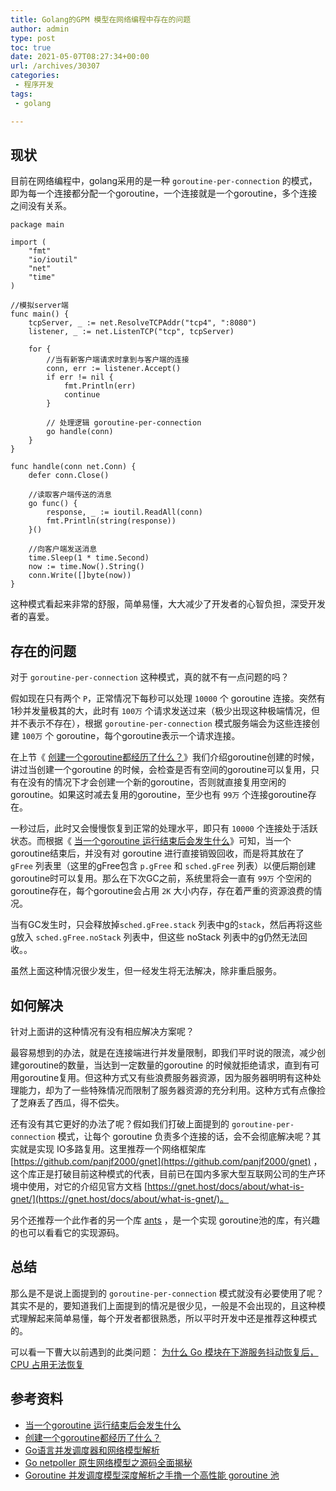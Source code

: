 ```yaml
---
title: Golang的GPM 模型在网络编程中存在的问题
author: admin
type: post
toc: true
date: 2021-05-07T08:27:34+00:00
url: /archives/30307
categories:
 - 程序开发
tags:
 - golang

---
```

## 现状 

目前在网络编程中，golang采用的是一种 `goroutine-per-connection` 的模式，即为每一个连接都分配一个goroutine，一个连接就是一个goroutine，多个连接之间没有关系。

```
package main

import (
	"fmt"
	"io/ioutil"
	"net"
	"time"
)

//模拟server端
func main() {
	tcpServer, _ := net.ResolveTCPAddr("tcp4", ":8080")
	listener, _ := net.ListenTCP("tcp", tcpServer)

	for {
		//当有新客户端请求时拿到与客户端的连接
		conn, err := listener.Accept()
		if err != nil {
			fmt.Println(err)
			continue
		}

		// 处理逻辑 goroutine-per-connection
		go handle(conn)
	}
}

func handle(conn net.Conn) {
	defer conn.Close()

	//读取客户端传送的消息
	go func() {
		response, _ := ioutil.ReadAll(conn)
		fmt.Println(string(response))
	}()

	//向客户端发送消息
	time.Sleep(1 * time.Second)
	now := time.Now().String()
	conn.Write([]byte(now))
}

```

这种模式看起来非常的舒服，简单易懂，大大减少了开发者的心智负担，深受开发者的喜爱。

## 存在的问题 

对于 `goroutine-per-connection` 这种模式，真的就不有一点问题的吗？

假如现在只有两个 `P`，正常情况下每秒可以处理 `10000` 个 goroutine 连接。突然有1秒并发量极其的大，此时有 `100万` 个请求发送过来（极少出现这种极端情况，但并不表示不存在），根据 `goroutine-per-connection` 模式服务端会为这些连接创建 `100万` 个 goroutine，每个goroutine表示一个请求连接。

在上节《 [创建一个goroutine都经历了什么？](https://blog.haohtml.com/archives/23168)》我们介绍goroutine创建的时候，讲过当创建一个goroutine 的时候，会检查是否有空间的goroutine可以复用，只有在没有的情况下才会创建一个新的goroutine，否则就直接复用空闲的goroutine。如果这时减去复用的goroutine，至少也有 `99万` 个连接goroutine存在。

一秒过后，此时又会慢慢恢复到正常的处理水平，即只有 `10000` 个连接处于活跃状态。而根据《 [当一个goroutine 运行结束后会发生什么](https://blog.haohtml.com/archives/23437)》可知，当一个goroutine结束后，并没有对 goroutine 进行直接销毁回收，而是将其放在了 `gFree` 列表里（这里的gFree包含 `p.gFree` 和 `sched.gFree` 列表）以便后期创建goroutine时可以复用。那么在下次GC之前，系统里将会一直有 `99万` 个空闲的goroutine存在，每个goroutine会占用 `2K` 大小内存，存在着严重的资源浪费的情况。

当有GC发生时，只会释放掉`sched.gFree.stack` 列表中g的`stack`，然后再将这些g放入 `sched.gFree.noStack` 列表中，但这些 noStack 列表中的g仍然无法回收。。

虽然上面这种情况很少发生，但一经发生将无法解决，除非重启服务。

## 如何解决 

针对上面讲的这种情况有没有相应解决方案呢？

最容易想到的办法，就是在连接端进行并发量限制，即我们平时说的限流，减少创建goroutine的数量，当达到一定数量的goroutine 的时候就拒绝请求，直到有可用goroutine复用。但这种方式又有些浪费服务器资源，因为服务器明明有这种处理能力，却为了一些特殊情况而限制了服务器资源的充分利用。这种方式有点像捡了芝麻丢了西瓜，得不偿失。

还有没有其它更好的办法了呢？假如我们打破上面提到的 `goroutine-per-connection` 模式，让每个 goroutine 负责多个连接的话，会不会彻底解决呢？其实就是实现 IO多路复用。这里推荐一个网络框架库 [https://github.com/panjf2000/gnet](https://github.com/panjf2000/gnet) ，这个库正是打破目前这种模式的代表，目前已在国内多家大型互联网公司的生产环境中使用，对它的介绍见官方文档 [https://gnet.host/docs/about/what-is-gnet/](https://gnet.host/docs/about/what-is-gnet/)。

另个还推荐一个此作者的另一个库 [ants](https://github.com/panjf2000/ants) ，是一个实现 goroutine池的库，有兴趣的也可以看看它的实现源码。

## 总结 

那么是不是说上面提到的 `goroutine-per-connection` 模式就没有必要使用了呢？其实不是的，要知道我们上面提到的情况是很少见，一般是不会出现的，且这种模式理解起来简单易懂，每个开发者都很熟悉，所以平时开发中还是推荐这种模式的。

可以看一下曹大以前遇到的此类问题： [为什么 Go 模块在下游服务抖动恢复后，CPU 占用无法恢复](https://xargin.com/cpu-idle-cannot-recover-after-peak-load/)

## 参考资料 

 * [当一个goroutine 运行结束后会发生什么](https://blog.haohtml.com/archives/23437)
 * [创建一个goroutine都经历了什么？](https://blog.haohtml.com/archives/23168)
 * [Go语言并发调度器和网络模型解析](https://www.zhihu.com/org/teng-xun-ji-zhu-gong-cheng/zvideos)
 * [Go netpoller 原生网络模型之源码全面揭秘](https://strikefreedom.top/go-netpoll-io-multiplexing-reactor)
 * [Goroutine 并发调度模型深度解析之手撸一个高性能 goroutine 池](https://strikefreedom.top/high-performance-implementation-of-goroutine-pool)
